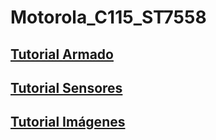 # Motorola_C115_ST7558

## [Tutorial Armado](https://www.youtube.com/watch?v=PXP-V2fyNcc)

## [Tutorial Sensores](https://www.youtube.com/watch?v=mt-SsVCwMzI)

## [Tutorial Imágenes](https://www.youtube.com/watch?v=gtqe7BLcQFo)



